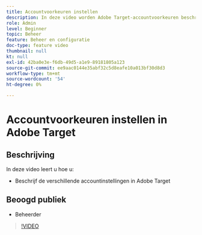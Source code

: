 ```yaml
---
title: Accountvoorkeuren instellen
description: In deze video worden Adobe Target-accountvoorkeuren beschreven. Bekijk deze video voor voorbeelden van hoe verschillende instellingen invloed hebben op Adobe Target.
role: Admin
level: Beginner
topic: Beheer
feature: Beheer en configuratie
doc-type: feature video
thumbnail: null
kt: null
exl-id: 42ba0e3e-f6db-49d5-a1e9-89181805a123
source-git-commit: ee9aac0144e35abf32c5d8eafe10a013bf30d8d3
workflow-type: tm+mt
source-wordcount: '54'
ht-degree: 0%

---
```


# Accountvoorkeuren instellen in Adobe Target

## Beschrijving

In deze video leert u hoe u:

* Beschrijf de verschillende accountinstellingen in Adobe Target

## Beoogd publiek

* Beheerder

>[!VIDEO](https://video.tv.adobe.com/v/17379/?quality=12)
